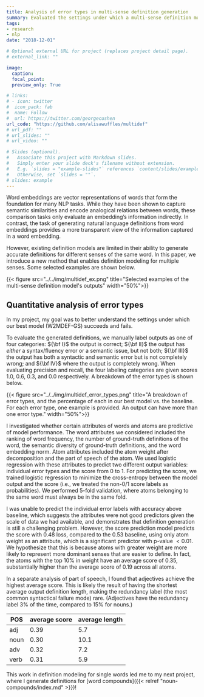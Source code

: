 ```yaml
---
title: Analysis of error types in multi-sense definition generation
summary: Evaluated the settings under which a multi-sense definition modeling system succeeded and failed
tags:
- research
- nlp
date: "2018-12-01"

# Optional external URL for project (replaces project detail page).
# external_link: ""

image:
  caption:
  focal_point:
  preview_only: True

# links:
# - icon: twitter
#  icon_pack: fab
#  name: Follow
#  url: https://twitter.com/georgecushen
url_code: "https://github.com/alisawuffles/multidef"
# url_pdf: ""
# url_slides: ""
# url_video: ""

# Slides (optional).
#   Associate this project with Markdown slides.
#   Simply enter your slide deck's filename without extension.
#   E.g. `slides = "example-slides"` references `content/slides/example-slides.md`.
#   Otherwise, set `slides = ""`.
# slides: example
---
```


Word embeddings are vector representations of words that form the foundation for many NLP tasks. While they have been shown to capture semantic similarities and encode analogical relations between words, these comparison tasks only evaluate an embedding’s information indirectly. In contrast, the task of generating natural language definitions from word embeddings provides a more transparent view of the information captured in a word embedding.

However, existing definition models are limited in their ability to generate accurate definitions for different senses of the same word. In this paper, we introduce a new method that enables definition modeling for multiple senses. Some selected examples are shown below.

{{< figure src="../../img/multidef_ex.png" title="Selected examples of the multi-sense definition model's outputs" width="50%">}}

## Quantitative analysis of error types
In my project, my goal was to better understand the settings under which our best model (W2MDEF-GS) succeeds and fails.

To evaluate the generated definitions, we manually label outputs as one of four categories: ${\bf I}$ the output is correct; ${\bf II}$ the output has _either_ a syntax/fluency error or a semantic issue, but not both; ${\bf III}$ the output has both a syntactic and semantic error but is not completely wrong; and ${\bf IV}$ where the output is completely wrong. When evaluating precision and recall, the four labeling categories are given scores $1.0$, $0.6$, $0.3$, and $0.0$ respectively.  A breakdown of the error types is shown below.

{{< figure src="../../img/multidef_error_types.png" title="A breakdown of error types, and the percentage of each in our best model vs. the baseline. For each error type, one example is provided. An output can have more than one error type." width="50%">}}

I investigated whether certain attributes of words and atoms are predictive of model performance. The word attributes we considered included the ranking of word frequency, the number of ground-truth definitions of the word, the semantic diversity of ground-truth definitions, and the word embedding norm.  Atom attributes included the atom weight after decomposition and the part of speech of the atom. We used logistic regression with these attributes to predict two different output variables: individual error types and the score from $0$ to $1$. For predicting the score, we trained logistic regression to minimize the cross-entropy between the model output and the score (i.e., we treated the non-0/1 score labels as probabilities). We performed 5-fold validation, where atoms belonging to the same word must always be in the same fold.

I was unable to predict the individual error labels with accuracy above baseline, which suggests the attributes were not good predictors given the scale of data we had available, and demonstrates that definition generation is still a challenging problem. However, the score prediction model predicts the score with $0.48$ loss, compared to the $0.53$ baseline, using only atom weight as an attribute, which is a significant predictor with p-value $< 0.01$. We hypothesize that this is because atoms with greater weight are more likely to represent more dominant senses that are easier to define.  In fact, the atoms with the top 10\% in weight have an average score of $0.35$, substantially higher than the average score of $0.19$ across all atoms.

In a separate analysis of part of speech, I found that adjectives achieve the highest average score. This is likely the result of having the shortest average output definition length, making the redundancy label (the most common syntactical failure mode) rare. (Adjectives have the redundancy label $3\%$ of the time, compared to $15\%$ for nouns.)

|POS|average score|average length|
|---|---|---|
|adj|0.39|5.7|
|noun|0.30|10.1|
|adv|0.32|7.2|
|verb|0.31|5.9|

This work in definition modeling for single words led me to my next project, where I generate definitions for [word compounds]({{< relref "noun-compounds/index.md" >}})!

